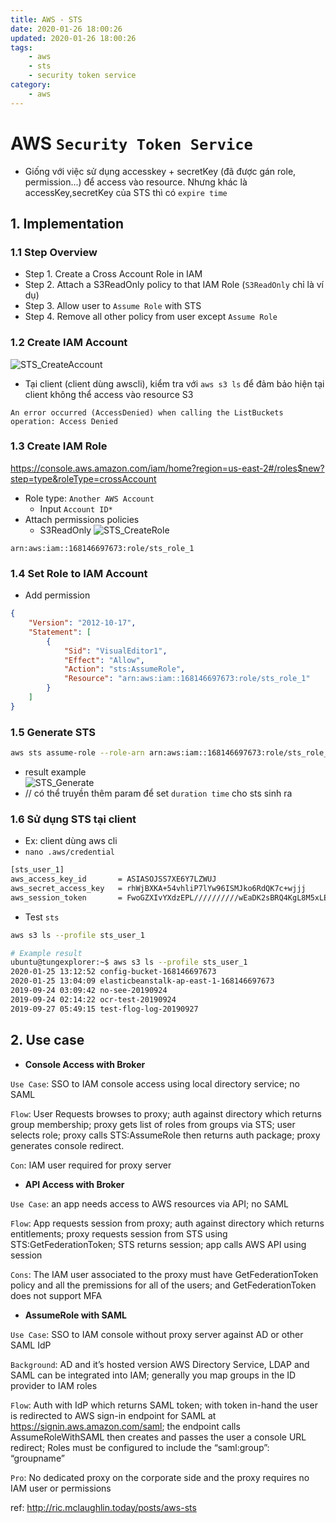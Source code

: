 ```yaml
---
title: AWS - STS
date: 2020-01-26 18:00:26
updated: 2020-01-26 18:00:26
tags:
    - aws
    - sts
    - security token service
category: 
    - aws
---
```


# AWS `Security Token Service`
- Giống với việc sử dụng accesskey + secretKey (đã được gán role, permission...) để access vào resource. Nhưng khác là accessKey,secretKey của STS thì có `expire time`
## 1. Implementation
### 1.1 Step Overview
- Step 1. Create a Cross Account Role in IAM
- Step 2. Attach a S3ReadOnly policy to that IAM Role (`S3ReadOnly` chỉ là ví dụ)
- Step 3. Allow user to  `Assume Role` with STS
- Step 4. Remove all other policy from user except `Assume Role`
### 1.2 Create IAM Account
![STS_CreateAccount](https://tungexplorer.s3.ap-southeast-1.amazonaws.com/aws/sts/STS_CreateUser.JPG)
- Tại client (client dùng awscli), kiểm tra với `aws s3 ls` để đảm bảo hiện tại client không thể access vào resource S3 
```
An error occurred (AccessDenied) when calling the ListBuckets operation: Access Denied
```
### 1.3 Create IAM Role
https://console.aws.amazon.com/iam/home?region=us-east-2#/roles$new?step=type&roleType=crossAccount
- Role type: `Another AWS Account`
    - Input `Account ID*`
- Attach permissions policies    
    - S3ReadOnly
    ![STS_CreateRole](https://tungexplorer.s3.ap-southeast-1.amazonaws.com/aws/sts/STS_CreateRole.JPG)
```
arn:aws:iam::168146697673:role/sts_role_1
```
### 1.4 Set Role to IAM Account
- Add permission
```json
{
    "Version": "2012-10-17",
    "Statement": [
        {
            "Sid": "VisualEditor1",
            "Effect": "Allow",
            "Action": "sts:AssumeRole",
            "Resource": "arn:aws:iam::168146697673:role/sts_role_1"
        }
    ]
}
```

### 1.5 Generate STS
```bash
aws sts assume-role --role-arn arn:aws:iam::168146697673:role/sts_role_1 --role-session-name tungexplorer
```
- result example    
![STS_Generate](https://tungexplorer.s3.ap-southeast-1.amazonaws.com/aws/sts/STS_GenerateSTS.JPG)
- // có thể truyền thêm param để set `duration time` cho sts sinh ra

### 1.6 Sử dụng STS tại client
- Ex: client dùng aws cli
- `nano .aws/credential`
```bash
[sts_user_1]
aws_access_key_id       = ASIASOJSS7XE6Y7LZWUJ
aws_secret_access_key   = rhWjBXKA+54vhliP7lYw96ISMJko6RdQK7c+wjjj
aws_session_token       = FwoGZXIvYXdzEPL//////////wEaDK2sBRQ4KgL8M5xLECKwAaeA18ks+90pnrgFDGGriH9cN2GW/5hz3giGZZX/Kn3d9UkPz9N+Iz2Mtv35bI2mj13Ad5imOZZOEL1QwPsAIXMcDxKKiwoQW31u8sX6yfxWFbQS$
```
- Test `sts`
```bash
aws s3 ls --profile sts_user_1
```
```bash
# Example result
ubuntu@tungexplorer:~$ aws s3 ls --profile sts_user_1
2020-01-25 13:12:52 config-bucket-168146697673
2020-01-25 13:04:09 elasticbeanstalk-ap-east-1-168146697673
2019-09-24 03:09:42 no-see-20190924
2019-09-24 02:14:22 ocr-test-20190924
2019-09-27 05:49:15 test-flog-log-20190927
```

## 2. Use case
- **Console Access with Broker**    

`Use Case`: SSO to IAM console access using local directory service; no SAML

`Flow`: User Requests browses to proxy; auth against directory which returns group membership; proxy gets list of roles from groups via STS; user selects role; proxy calls STS:AssumeRole then returns auth package; proxy generates console redirect.

`Con`: IAM user required for proxy server

- **API Access with Broker**

`Use Case`: an app needs access to AWS resources via API; no SAML

`Flow`: App requests session from proxy; auth against directory which returns entitlements; proxy requests session from STS using STS:GetFederationToken; STS returns session; app calls AWS API using session

`Cons`: The IAM user associated to the proxy must have GetFederationToken policy and all the premissions for all of the users; and GetFederationToken does not support MFA

- **AssumeRole with SAML**          

`Use Case`: SSO to IAM console without proxy server against AD or other SAML IdP

`Background`: AD and it’s hosted version AWS Directory Service, LDAP and SAML can be integrated into IAM; generally you map groups in the ID provider to IAM roles

`Flow`: Auth with IdP which returns SAML token; with token in-hand the user is redirected to AWS sign-in endpoint for SAML at https://signin.aws.amazon.com/saml; the endpoint calls AssumeRoleWithSAML then creates and passes the user a console URL redirect; Roles must be configured to include the “saml:group”: “groupname”

`Pro`: No dedicated proxy on the corporate side and the proxy requires no IAM user or permissions

ref: http://ric.mclaughlin.today/posts/aws-sts
